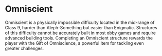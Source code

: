 # Omniscient

Omniscient is a physically impossible difficulty located in the mid-range of Class 9, harder than Aleph-Something but easier than Enigmatic. Structures of this difficulty cannot be accurately built in most obby games and require advanced building tools. Completing an Omniscient structure rewards the player with the Gift of Omniscience, a powerful item for tackling even greater challenges.
